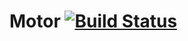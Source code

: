 # Motor [![Build Status](https://travis-ci.org/jincreator/motor.svg)](https://travis-ci.org/jincreator/motor)
